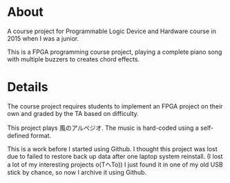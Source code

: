 # About

A course project for Programmable Logic Device and Hardware course in 2015 when I was a junior.

This is a FPGA programming course project, playing a complete piano song with multiple buzzers to creates chord effects.

# Details

The course project requires students to implement an FPGA project on their own and graded by the TA based on difficulty.

This project plays 風のアルペジオ.
The music is hard-coded using a self-defined format.

This is a work before I started using Github.
I thought this project was lost due to failed to restore back up data after one laptop system reinstall.
(I lost a lot of my interesting projects o(TヘTo))
I just found it in one of my old USB stick by chance, so now I archive it using Github.
